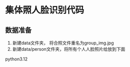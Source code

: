 # 集体照人脸识别代码

## 数据准备

1. 新建data文件夹， 将合照文件重名为group_img.jpg
2. 新建data/person文件夹，将所有个人人脸照片给放到下面


python3.12
